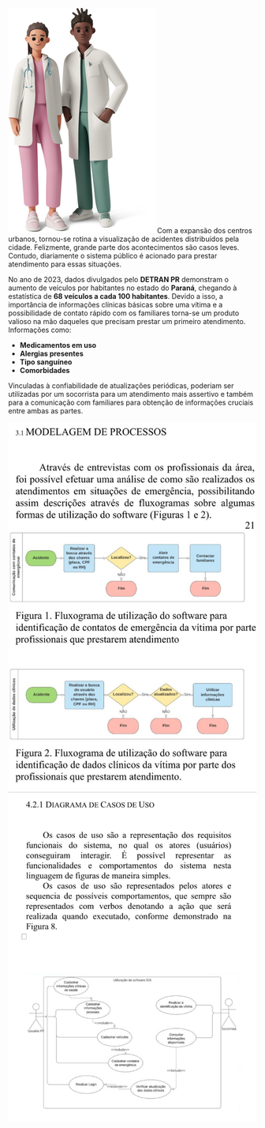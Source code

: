 ![Logo](images/docs2.png)
Com a expansão dos centros urbanos, tornou-se rotina a visualização de acidentes distribuídos pela cidade. Felizmente, grande parte dos acontecimentos são casos leves. Contudo, diariamente o sistema público é acionado para prestar atendimento para essas situações.

No ano de 2023, dados divulgados pelo **DETRAN PR** demonstram o aumento de veículos por habitantes no estado do **Paraná**, chegando à estatística de **68 veículos a cada 100 habitantes**. Devido a isso, a importância de informações clínicas básicas sobre uma vítima e a possibilidade de contato rápido com os familiares torna-se um produto valioso na mão daqueles que precisam prestar um primeiro atendimento. Informações como:

- **Medicamentos em uso**
- **Alergias presentes**
- **Tipo sanguíneo**
- **Comorbidades**

Vinculadas à confiabilidade de atualizações periódicas, poderiam ser utilizadas por um socorrista para um atendimento mais assertivo e também para a comunicação com familiares para obtenção de informações cruciais entre ambas as partes.

![imagem1](images/image1.jpg)
![imagem2](images/image2.jpg)
